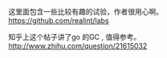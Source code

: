 
这里面包含一些比较有趣的试验，作者很用心啊。
https://github.com/realint/labs


知乎上这个帖子讲了go 的GC , 值得参考。 http://www.zhihu.com/question/21615032
